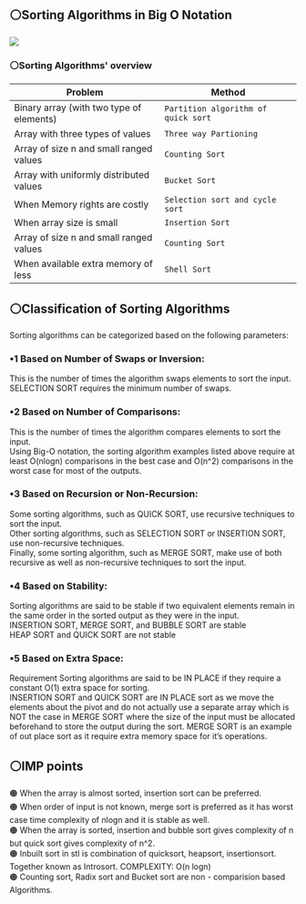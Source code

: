 <h2> ⚪Sorting Algorithms in Big O Notation </h2>
<img src=https://i.pinimg.com/originals/25/4f/84/254f84cc53af04da50fc93645e30ff4a.png>
<h3> ⚪Sorting Algorithms' overview </h3>

| Problem | Method |
| --- | --- |
| Binary array (with two type of elements) | ``` Partition algorithm of quick sort ``` |
| Array with three types of values | `` Three way Partioning ``|
| Array of size n and small ranged values | `` Counting Sort `` |
| Array with uniformly distributed values | `` Bucket Sort `` |
| When Memory rights are costly | `` Selection sort and cycle sort `` |
| When array size is small | `` Insertion Sort ``|
| Array of size n and small ranged values | `` Counting Sort `` |
| When available extra memory of less | `` Shell Sort `` |
<h2> ⚪Classification of Sorting Algorithms </h2>
Sorting algorithms can be categorized based on the following parameters:

<h3>•1 Based on Number of Swaps or Inversion:<br/> </h3>
  This is the number of times the algorithm swaps elements to sort the input. </br>
  SELECTION SORT requires the minimum number of swaps.</br>
<h3>•2 Based on Number of Comparisons:<br/> </h3>
   This is the number of times the algorithm compares elements to sort the input. </br>
   Using Big-O notation, the sorting algorithm examples listed above require at least O(nlogn) comparisons in the best case and O(n^2) comparisons in the worst case for most of the outputs.
<h3>•3 Based on Recursion or Non-Recursion: <br/> </h3>
Some sorting algorithms, such as QUICK SORT, use recursive techniques to sort the input.</br>
Other sorting algorithms, such as SELECTION SORT or INSERTION SORT, use non-recursive techniques. </br>
Finally, some sorting algorithm, such as MERGE SORT, make use of both recursive as well as non-recursive techniques to sort the input. </br>
<h3>•4 Based on Stability: <br/> </h3> 
Sorting algorithms are said to be stable if two equivalent elements remain in the same order in the sorted output as they were in the input.</br>
INSERTION SORT, MERGE SORT, and BUBBLE SORT are stable</br>
HEAP SORT and QUICK SORT are not stable</br>
<h3>•5 Based on Extra Space:<br/> </h3> 
Requirement Sorting algorithms are said to be IN PLACE if they require a constant O(1) extra space for sorting.</br>
INSERTION SORT and QUICK SORT are IN PLACE sort as we move the elements about the pivot and do not actually use a separate array which is NOT the case in MERGE SORT where the size of the input must be allocated beforehand to store the output during the sort.
MERGE SORT is an example of out place sort as it require extra memory space for it’s operations.</br>
<h2> ⚪IMP points </h2>
🟠 When the array is almost sorted, insertion sort can be preferred.</br>
🟠 When order of input is not known, merge sort is preferred as it has worst case time complexity of nlogn and it is stable as well.</br>
🟠 When the array is sorted, insertion and bubble sort gives complexity of n but quick sort gives complexity of n^2.</br>
🟠 Inbuilt sort in stl is combination of quicksort, heapsort, insertionsort. Together known as Introsort. COMPLEXITY: O(n logn)</br>
🟠 Counting sort, Radix sort and Bucket sort are non - comparision based Algorithms.

